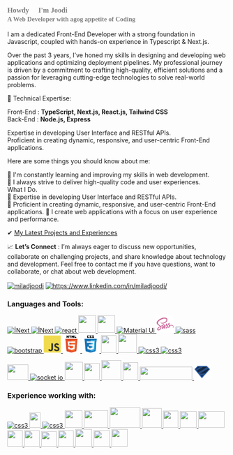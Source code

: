 

<h3 style="color: gray; font-family: calibri;">
Howdy 👋 I'm Joodi 🤝 <br>
<span style="color: gray; font-family: calibri; font-size: 0.9em;">
A Web Developer with agog appetite of Coding</span>

</h3>


<p>

I am a dedicated Front-End Developer with a strong foundation in Javascript, coupled with hands-on experience in Typescript & Next.js. 

Over the past 3 years, I’ve honed my skills in designing and developing web applications and optimizing deployment pipelines.
My professional journey is driven by a commitment to crafting high-quality, efficient solutions and a passion for leveraging cutting-edge technologies to solve real-world problems.

🔹 Technical Expertise:

Front-End : **TypeScript, Next.js, React.js, Tailwind CSS**\
Back-End : **Node.js, Express**

Expertise in developing User Interface and RESTful APIs.\
Proficient in creating dynamic, responsive, and user-centric Front-End applications.



</p>

<p> 
Here are some things you should know about me:

🔸  I'm constantly learning and improving my skills in web development. <br>
🔸 I always strive to deliver high-quality code and user experiences. <br>
What I Do. <br>
🔸 Expertise in developing User Interface and RESTful APIs.\
🔸 Proficient in creating dynamic, responsive, and user-centric Front-End applications.
🔸 I create web applications with a focus on user experience and performance. <br>
</p>

 ✔ [My Latest Projects and Experiences](https://joodi.me/projects)



📈 **Let’s Connect** : I’m always eager to discuss new opportunities, collaborate on challenging projects, and share knowledge about technology and development. 
Feel free to contact me if you have questions, want to collaborate, or chat about web development.

<p align="left">
  <a href="mailto:miladjoodi1@gmail.com" target="blank"
    ><img
      align="center"
      src="https://upload.wikimedia.org/wikipedia/commons/thumb/7/7e/Gmail_icon_%282020%29.svg/1280px-Gmail_icon_%282020%29.svg.png"
      alt="miladjoodi"
      height="27"
      width="34"
  /></a>
  <a href="https://twitter.com/milad_joodi" target="blank"
    ></a>
  <a
    href="https://www.linkedin.com/in/miladjoodi/"
    target="blank"
    ><img
      align="center"
      src="https://raw.githubusercontent.com/rahuldkjain/github-profile-readme-generator/master/src/images/icons/Social/linked-in-alt.svg"
      alt="https://www.linkedin.com/in/miladjoodi/"
      height="30"
      width="40"
  /></a>    

</p>





<h3 align="left">Languages and Tools:</h3>
<p align="left">

<a href="https://www.typescriptlang.org/">
    <img
      src="https://cdn.iconscout.com/icon/free/png-256/free-typescript-3521774-2945272.png?f=webp"
      alt="أNext"
      width="40"
      height="40"
    />
  </a>
  
<a href="https://nextjs.org/" target="_blank" rel="noreferrer">
    <img
      src="https://s30.picofile.com/file/8473042000/nextjs.png"
      alt="أNext"
      width="80"
      height="27"
    />
  </a>

  <a href="https://reactjs.org/" target="_blank" rel="noreferrer">
    <img
      src="https://camo.githubusercontent.com/d764e0d1b0bb6fc6e65157b3c98b9e203a13a17390309fad633406c3324dbfb2/68747470733a2f2f72656163746e61746976652e6465762f696d672f6865616465725f6c6f676f2e737667"
      alt="react"
      width="40"
      height="40"
    />
  </a>

  <a href="https://redux.js.org/" target="_blank" rel="noreferrer">
    <img
      src="https://whatthelogo.com/storage/logos/redux-270508.png"
      width="40"
      height="40"
    />
    </a>
    
  <a href="https://tailwindcss.com/" target="_blank" rel="noreferrer">
    <img
      src="https://www.vectorlogo.zone/logos/tailwindcss/tailwindcss-icon.svg"
      width="40"
      height="40"
    />
  </a>

  <a href="https://mui.com/" target="_blank" rel="noreferrer">
  <img
    src="https://mui.com/static/logo.png"
    alt="Material Ui"
    width="40"
    height="40"
  />
</a>


  <a href="https://sass-lang.com" target="_blank" rel="noreferrer">
    <img
      src="https://raw.githubusercontent.com/devicons/devicon/master/icons/sass/sass-original.svg"
      alt="sass"
      width="40"
      height="40"
    />
  </a>


  <a href="https://lesscss.org" target="_blank" rel="noreferrer">
    <img
      src="https://lesscss.org/public/img/less_logo.png"
      alt="sass"
      width="60"
      height="35"
    />
  </a>

  
  <a href="https://getbootstrap.com" target="_blank" rel="noreferrer">
    <img
      src="https://uxwing.com/wp-content/themes/uxwing/download/brands-and-social-media/bootstrap-5-logo-icon.png"
      alt="bootstrap"
      width="42"
      height="34"
    />
  </a>
</a>

<a href="https://www.javascript.com/">
<img
  src="https://raw.githubusercontent.com/devicons/devicon/master/icons/javascript/javascript-original.svg"
  alt="javascript"
  width="40"
  height="40"
/>
</a>


<a href="https://www.w3.org/html/" target="_blank" rel="noreferrer">
  <img
    src="https://raw.githubusercontent.com/devicons/devicon/master/icons/html5/html5-original-wordmark.svg"
    alt="html5"
    width="40"
    height="40"
  />
</a>

  <a href="https://css3.com/">
    <img
      src="https://raw.githubusercontent.com/devicons/devicon/master/icons/css3/css3-original-wordmark.svg"
      width="40"
      height="40"
    />
    </a>

  <a href="https://brand.jquery.org">
    <img
      src="https://cdn.icon-icons.com/icons2/2699/PNG/512/jquery_logo_icon_167804.png"
      width="35"
      height="40"
    />
    </a>
    

  <a href="https://wordpress.org/">
    <img
      src="https://upload.wikimedia.org/wikipedia/commons/thumb/9/98/WordPress_blue_logo.svg/1024px-WordPress_blue_logo.svg.png"
      width="43"
      height="43"
    />
    </a>

  <a href="https://www.figma.com/c">
    <img
      src="https://upload.wikimedia.org/wikipedia/commons/thumb/3/33/Figma-logo.svg/400px-Figma-logo.svg.png"
      alt="css3"
      width="27"
      height="40"
    />
    </a>

 <a href="https://www.adobe.com/products/photoshop.html">
    <img
      src="https://s31.picofile.com/file/8472247526/ps.png"
      alt="css3"
      width="38"
      height="38"
    />
    </a>

  


</p>

<p>

<a href="https://www.docker.com/">
    <img
      src="https://s32.picofile.com/file/8477977150/docker.png"
      width="48"
      height="35"
    />
  </a>

  <a href="https://socket.io/">
    <img
      src="https://socket.io/images/logo.svg"
      alt="socket io"
      width="40"
      height="40"
    />
  </a>

<a href="https://strapi.io/">
    <img
      src="https://s30.picofile.com/file/8473142968/strapi.png"
      width="41"
      height="41"
    />
  </a>
  
<a href="https://www.postgresql.org/">
    <img
      src="https://upload.wikimedia.org/wikipedia/commons/thumb/2/29/Postgresql_elephant.svg/800px-Postgresql_elephant.svg.png"
      width="36"
      height="38"
    />
    </a>
    
<a href="https://www.mongodb.com/">
    <img
      src="https://cdn.icon-icons.com/icons2/2415/PNG/512/mongodb_original_logo_icon_146424.png"
      width="45"
      height="45"
    />
    </a>


<a href="https://www.prisma.io/">
    <img
      src="https://s31.picofile.com/file/8472136242/prisma.jpg"
      width="35"
      height="40"
    />
    </a>
    

  <a href="https://mongoosejs.com/docs/">
    <img
      src="https://s30.picofile.com/file/8472106468/mongoose.jpg"
      width="120"
      height="30"
    />
    </a>
    <a href="https://www.npmjs.com/package/zod">
    <img
      src="https://raw.githubusercontent.com/colinhacks/zod/HEAD/logo.svg"
      width="38"
      height="38"
    />
  </a>
</p>



<h3 align="left">Experience working with:</h3>
<p align="left">

  <a href="https://react.i18next.com/">
    <img
      src="https://avatars.githubusercontent.com/u/8546082?s=280&v=4"
      alt="css3"
      width="45"
      height="35"
    />
    </a>

<a href="https://axios-http.com/">
    <img
      src="https://s31.picofile.com/file/8472349050/axi.png"
      width="25"
      height="35"
    />
    </a>
    <a href="https://regexr.com/">
    <img
      src="https://encrypted-tbn0.gstatic.com/images?q=tbn:ANd9GcQZ4W-JdelQh2UzVHYYHtZ2La9spZt9u2pV3H2F1hgk8-pb7eu3SMBWqYBvKkCwDXZnh4A&usqp=CAU"
      alt="css3"
      width="65"
      height="45"
    />
    </a>
    
   <a href="https://www.npmjs.com/package/react-query">
    <img
      src="https://miro.medium.com/v2/resize:fit:1400/1*elhu-42TzQEdsFjKDbQhhA.png"
      width="40"
      height="40"
    />
    </a>

    
  <a href="https://www.npmjs.com/package/zustand">
    <img
      src="https://s30.picofile.com/file/8472141600/zustand.jpg"
      width="55"
      height="40"
    />
    </a>

  <a href="https://styled-components.com/">
    <img
      src="https://s30.picofile.com/file/8471888342/styled.png"
      width="70"
      height="47"
    />
  </a>
  

  <a href="https://jwt.io/">
    <img
      src="https://media.licdn.com/dms/image/D4D12AQHW9aRSWIOMxQ/article-cover_image-shrink_600_2000/0/1657421703592?e=2147483647&v=beta&t=nKygyfSDFwgPdEoC-nEkogMS0527SBa8z8D_FqUr-us"
      width="45"
      height="45"
    />
  </a>
  
<a href="https://next-auth.js.org/">
    <img
      src="https://next-auth.js.org/img/logo/logo-sm.png"
      width="35"
      height="39"
    />
  </a>
    <a href="https://clerk.com/">
    <img
      src="https://pipedream.com/s.v0/app_dBhw8k/logo/orig"
      width="38"
      height="38"
    />
  </a>
   <a href="https://kinde.com/">
    <img
      src="https://s31.picofile.com/file/8474203634/kindde.jpg"
      width="60"
      height="38"
    />
  </a>
  <a href="https://ui.aceternity.com/">
    <img
      src="https://ui.aceternity.com/_next/image?url=%2Flogo.png&w=64&q=75"
      width="35"
      height="37"
    />
  </a>

   <a href="https://www.flowbite-react.com/">
    <img
      src="https://www.flowbite-react.com/favicon.svg"
      width="35"
      height="37"
    />
  </a>
  <a href="https://www.embla-carousel.com/">
    <img
      src="https://www.embla-carousel.com/static/embla-logo-light-theme-blur-db7093b8d7d20cb8c2429e3f6e05156a.svg"
      width="35"
      height="35"
    />
  </a>
     <a href="https://ui.shadcn.com/">
    <img
      src="https://encrypted-tbn0.gstatic.com/images?q=tbn:ANd9GcSdvQ8P74Q9qIdvz32mDGS6HbBAffF8QUICbBl-jON5Aq3Fqc3uKS9qYdc8NJmr3kSlCN8&usqp=CAU"
      width="35"
      height="37"
    />
  </a>


  <a href="https://headlessui.com/">
    <img
      src="https://s30.picofile.com/file/8473048876/headl.png"
      width="38"
      height="40"
    />
  </a>
  <a href="https://www.framer.com/motion/">
    <img
      src="https://seeklogo.com/images/F/framer-motion-logo-DA1E33CAA1-seeklogo.com.png"
      width="37"
      height="37"
    />
  </a>
  <a href="https://docusaurus.io/">
    <img
      src="https://docusaurus.io/img/docusaurus.svg"
      width="37"
      height="40"
    />
  </a>
  
  
  
</p>





